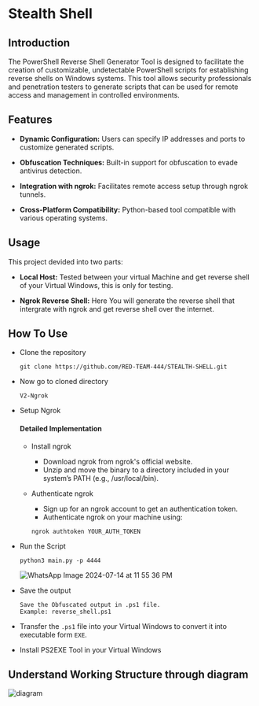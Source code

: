 # Stealth Shell

##  Introduction
The PowerShell Reverse Shell Generator Tool is designed to facilitate the creation of customizable, undetectable PowerShell scripts for establishing reverse shells on Windows systems. This tool allows security professionals and penetration testers to generate scripts that can be used for remote access and management in controlled environments.


##  Features

 - **Dynamic Configuration:**  Users can specify IP addresses and ports to customize generated scripts.

 - **Obfuscation Techniques:** Built-in support for obfuscation to evade antivirus detection.

 - **Integration with ngrok:** Facilitates remote access setup through ngrok tunnels.

 - **Cross-Platform Compatibility:** Python-based tool compatible with various operating systems.


##  Usage
   This project devided into two parts:

- **Local Host:**    Tested between your virtual Machine and get reverse shell of your Virtual Windows, this is only for testing.
   
- **Ngrok Reverse Shell:**    Here You will generate the reverse shell that intergrate with ngrok and get reverse shell over the internet.


##  How To Use

  - Clone the repository
    
     ```
     git clone https://github.com/RED-TEAM-444/STEALTH-SHELL.git
     ```

  - Now go to cloned directory

    ```
    V2-Ngrok
    ```

  - Setup Ngrok
    #### Detailed Implementation
    - Install ngrok
      
        - Download ngrok from ngrok's official website.
        - Unzip and move the binary to a directory included in your system’s PATH (e.g., /usr/local/bin).

    -  Authenticate ngrok
   
       - Sign up for an ngrok account to get an authentication token.
       - Authenticate ngrok on your machine using:
         
        ```
        ngrok authtoken YOUR_AUTH_TOKEN
        ```
- Run the Script

  ```
  python3 main.py -p 4444
  ```

  ![WhatsApp Image 2024-07-14 at 11 55 36 PM](https://github.com/user-attachments/assets/64e6e9b8-2c06-4563-b214-44d56050bfcd)

 
 - Save the output

   ```
   Save the Obfuscated output in .ps1 file.
   Example: reverse_shell.ps1
   ```
 - Transfer the ```.ps1``` file into your Virtual Windows to convert it into executable form ```EXE```.

 - Install PS2EXE Tool in your Virtual Windows
##  Understand Working Structure through diagram



![diagram ](https://github.com/user-attachments/assets/d9334e73-e004-4301-b612-319f7ede06fd)

